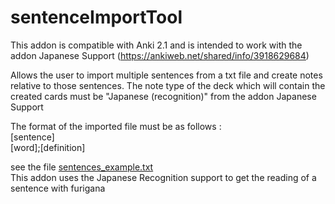 # sentenceImportTool
This addon is compatible with Anki 2.1 and is intended to work with the addon Japanese Support (https://ankiweb.net/shared/info/3918629684)

Allows the user to import multiple sentences from a txt file and create notes relative to those sentences. The note type of the deck which will contain the created cards must be "Japanese (recognition)" from the addon Japanese Support

The format of the imported file must be as follows :  
[sentence]  
[word];[definition]  
  
see the file [sentences_example.txt](https://github.com/ArthurCC/sentenceImportTool/blob/master/sentences_example.txt)  
This addon uses the Japanese Recognition support to get the reading of a sentence with furigana
